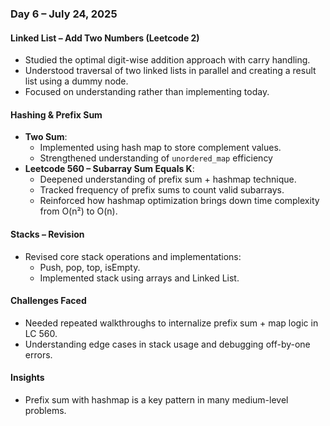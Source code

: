 ### Day 6 – July 24, 2025

#### Linked List – Add Two Numbers (Leetcode 2)
- Studied the optimal digit-wise addition approach with carry handling.
- Understood traversal of two linked lists in parallel and creating a result list using a dummy node.
- Focused on understanding rather than implementing today.

#### Hashing & Prefix Sum
- **Two Sum**:
  - Implemented using hash map to store complement values.
  - Strengthened understanding of `unordered_map` efficiency 
- **Leetcode 560 – Subarray Sum Equals K**:
  - Deepened understanding of prefix sum + hashmap technique.
  - Tracked frequency of prefix sums to count valid subarrays.
  - Reinforced how hashmap optimization brings down time complexity from O(n²) to O(n).

#### Stacks – Revision
- Revised core stack operations and implementations:
  - Push, pop, top, isEmpty.
  - Implemented stack using arrays and Linked List.

#### Challenges Faced
- Needed repeated walkthroughs to internalize prefix sum + map logic in LC 560.
- Understanding edge cases in stack usage and debugging off-by-one errors.

#### Insights
- Prefix sum with hashmap is a key pattern in many medium-level problems.

